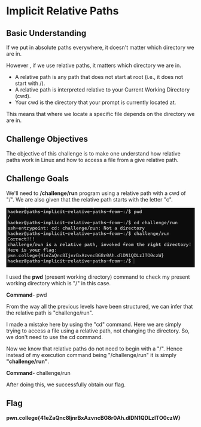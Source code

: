 # Implicit Relative Paths

## Basic Understanding

If we put in absolute paths everywhere, it doesn't matter which directory we are in.

However , if we use relative paths, it matters which directory we are in.

- A relative path is any path that does not start at root (i.e., it does not start with /).
- A relative path is interpreted relative to your Current Working Directory (cwd).
- Your cwd is the directory that your prompt is currently located at.

This means that where we locate a specific file depends on the  directory we are in.

## Challenge Objectives

The objective of this challenge is to make one understand how  relative paths work in Linux and how to access a file from a give relative path.

## Challenge Goals

We'll need to **/challenge/run** program using a relative path with a cwd of "/". We are also given that the relative path starts with the letter "c".

![alt text](image-7.png)

I used the **pwd** (present working directory) command to check my present working directory which is "/" in this case.

**Command**- pwd

From the way all the previous levels have  been structured, we can infer that the relative path is "challenge/run".

I made a mistake here by using the "cd" command. Here we are simply  trying to access a file using a relative path, not changing the directory. So, we don't need to use the cd command.

Now we know that relative paths do not need to begin with a "/". 
Hence instead of my execution command being "/challenge/run" it is simply **"challenge/run"**.

**Command**- challenge/run

After doing this, we successfully obtain our flag.

## Flag
**pwn.college{41eZaQnc8IjnrBxAzvncBG8r0Ah.dlDN1QDLzITO0czW}**




